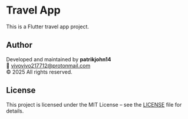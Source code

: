 # Travel App

This is a Flutter travel app project.

## Author

Developed and maintained by **patrikjohn14**  
📧 vivovivo217712@protonmail.com  
© 2025 All rights reserved.

## License

This project is licensed under the MIT License – see the [LICENSE](LICENSE) file for details.

